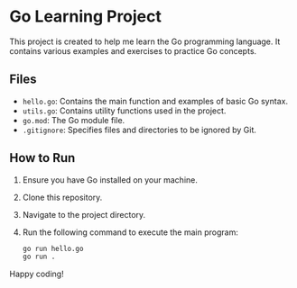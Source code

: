 # Go Learning Project

This project is created to help me learn the Go programming language. It contains various examples and exercises to practice Go concepts.

## Files

- `hello.go`: Contains the main function and examples of basic Go syntax.
- `utils.go`: Contains utility functions used in the project.
- `go.mod`: The Go module file.
- `.gitignore`: Specifies files and directories to be ignored by Git.

## How to Run

1. Ensure you have Go installed on your machine.
2. Clone this repository.
3. Navigate to the project directory.
4. Run the following command to execute the main program:

   ```sh
   go run hello.go
   go run .
   ```

Happy coding!
